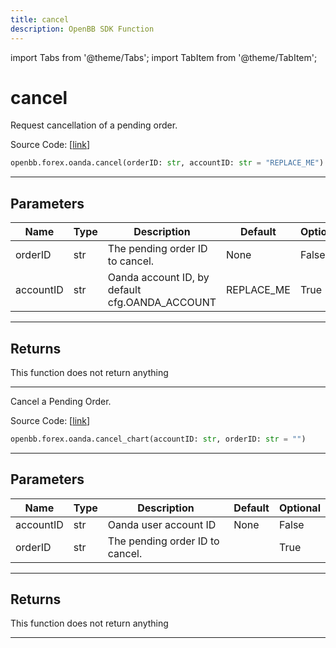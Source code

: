 ```yaml
---
title: cancel
description: OpenBB SDK Function
---
```


import Tabs from '@theme/Tabs';
import TabItem from '@theme/TabItem';

# cancel

<Tabs>
<TabItem value="model" label="Model" default>

Request cancellation of a pending order.

Source Code: [[link](https://github.com/OpenBB-finance/OpenBBTerminal/tree/main/openbb_terminal/forex/oanda/oanda_model.py#L346)]

```python
openbb.forex.oanda.cancel(orderID: str, accountID: str = "REPLACE_ME")
```

---

## Parameters

| Name | Type | Description | Default | Optional |
| ---- | ---- | ----------- | ------- | -------- |
| orderID | str | The pending order ID to cancel. | None | False |
| accountID | str | Oanda account ID, by default cfg.OANDA_ACCOUNT | REPLACE_ME | True |


---

## Returns

This function does not return anything

---

</TabItem>
<TabItem value="view" label="Chart">

Cancel a Pending Order.

Source Code: [[link](https://github.com/OpenBB-finance/OpenBBTerminal/tree/main/openbb_terminal/forex/oanda/oanda_view.py#L197)]

```python
openbb.forex.oanda.cancel_chart(accountID: str, orderID: str = "")
```

---

## Parameters

| Name | Type | Description | Default | Optional |
| ---- | ---- | ----------- | ------- | -------- |
| accountID | str | Oanda user account ID | None | False |
| orderID | str | The pending order ID to cancel. |  | True |


---

## Returns

This function does not return anything

---

</TabItem>
</Tabs>
